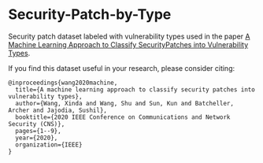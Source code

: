# Security-Patch-by-Type
Security patch dataset labeled with vulnerability types used in the paper [A Machine Learning Approach to Classify SecurityPatches into Vulnerability Types](https://csis.gmu.edu/ksun/publications/CNS20_PatchByType.pdf).

If you find this dataset useful in your research, please consider citing:

```
@inproceedings{wang2020machine,
  title={A machine learning approach to classify security patches into vulnerability types},
  author={Wang, Xinda and Wang, Shu and Sun, Kun and Batcheller, Archer and Jajodia, Sushil},
  booktitle={2020 IEEE Conference on Communications and Network Security (CNS)},
  pages={1--9},
  year={2020},
  organization={IEEE}
}
```
